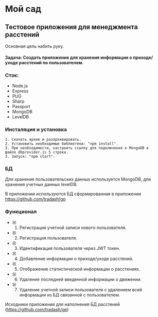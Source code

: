 # Мой сад
## Тестовое приложения для менеджмента расстений
Основная цель набить руку.

#### Задача: Создать приложение для хранения информации о приходе/уходе расстений по пользователем.

### Стэк: 
 * Node.js
 * Express
 * PUG
 * Sharp
 * Passport
 * MongoDB
 * LevelDB 

### Инсталяция и установка
	1. Скачать архив и разархивировать.
	2. Установить необходимые библиотеки: "npm install".
	3. При необходимости, настроить ссылку для подключения к MongoDB в файле dbprovider.js 5 строка.
	3. Запуск: "npm start".

### БД

Для хранения пользовательских данных используется MongoDB, для хранения учетных данных levelDB.

В приложении  используются БД сформированная в приложении https://github.com/tradash/gp


### Функционал
- [X] 1. Регистрация учетной записи нового пользователя.
- [X] 2. Регистрация пользователя.
- [X] 3. Идентификация пользователя через JWT токен.
- [X] 4. Добавление информации о приходе/уходе расстений.
- [X] 5. Отображение статистической информации о расстениях.
- [X] 6. Удаление последней введенной информации о движении.
- [X] 7. Удаление учетной записи пользователя с удалением всей информации из БД связанной с пользователем.

Исходники приложения для наполнения БД расстений (https://github.com/tradash/gp)

